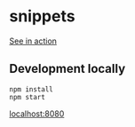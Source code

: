 # snippets

[See in action](https://rupinder1133.github.io/snippets/)


## Development locally

```
npm install
npm start
```
[localhost:8080](http://localhost:8080/)
